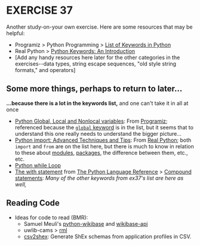 # EXERCISE 37
Another study-on-your own exercise. Here are some resources that may be helpful:
* Programiz > Python Programming > [List of Keywords in Python](https://www.programiz.com/python-programming/keyword-list)
* Real Python > [Python Keywords: An Introduction](https://realpython.com/python-keywords/)
* \[Add any handy resources here later for the other categories in the exercises--data types, string escape sequences, "old style string formats," and operators\]
## Some more things, perhaps to return to later...
**...because there is a lot in the keywords list,** and one can't take it in all at once
* [Python Global, Local and Nonlocal variables](https://www.programiz.com/python-programming/global-local-nonlocal-variables): From [Programiz](https://www.programiz.com/); referenced because the [`global` keyword](https://www.programiz.com/python-programming/global-keyword) is in the list, but it seems that to understand this one really needs to understand the bigger picture...
* [Python import: Advanced Techniques and Tips](https://realpython.com/python-import/): From [Real Python](https://realpython.com/); both `import` and `from` are on the list here, but there is much to know in relation to these about [modules](https://realpython.com/python-import/#modules), [packages](https://realpython.com/python-import/#packages), the difference between them, etc., etc.
* [Python while Loop](https://www.programiz.com/python-programming/while-loop)
* [The with statement](https://docs.python.org/3.6/reference/compound_stmts.html#the-with-statement) from [The Python Language Reference](https://docs.python.org/3.6/reference/index.html) > [Compound statements](https://docs.python.org/3.6/reference/compound_stmts.html#compound-statements): *Many of the other keywords from ex37's list are here as well,*
## Reading Code
* Ideas for code to read (BMR):
   * Samuel Meuli's [python-wikibase](https://github.com/samuelmeuli/python-wikibase) and [wikibase-api](https://github.com/samuelmeuli/wikibase-api)
   * uwlib-cams > [rml](https://github.com/uwlib-cams/rml)
   * [csv2shex](https://github.com/tombaker/csv2shex): Generate ShEx schemas from application profiles in CSV.
